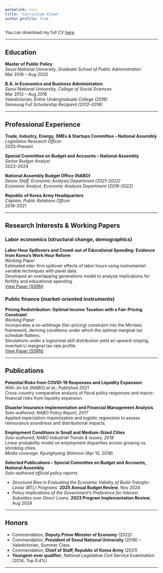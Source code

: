 ```yaml
---
permalink: /cv/
title: "Curriculum Vitae"
author_profile: true
---
```


You can download my full CV [here](../files/Junghwan_Kim_CV.pdf).

---

## Education

**Master of Public Policy**  
*Seoul National University, Graduate School of Public Administration*  
Mar 2018 – Aug 2020  

**B.A. in Economics and Business Administration**  
*Seoul National University, College of Social Sciences*  
Mar 2012 – Aug 2016  
*Valedictorian, Entire Undergraduate College (2016)*  
*Samsung Full Scholarship Recipient (2012–2016)*  

---

## Professional Experience

**Trade, Industry, Energy, SMEs & Startups Committee – National Assembly**  
*Legislative Research Officer*  
2025–Present  

**Special Committee on Budget and Accounts – National Assembly**  
*Senior Budget Analyst*  
2022–2024  

**National Assembly Budget Office (NABO)**  
*Senior Staff, Economic Analysis Department (2021–2022)*  
*Economic Analyst, Economic Analysis Department (2016–2022)*  

**Republic of Korea Army Headquarters**  
*Captain, Public Relations Officer*  
2018–2021  

---

## Research Interests & Working Papers

### Labor economics (structural change, demographics)   
**Labor Hour Spillovers and Crowd-out of Educational Spending: Evidence from Korea’s Work Hour Reform**  
*Working Paper*  
Estimated inter-firm spillover effects of labor hours using instrumental-variable techniques with panel data.  
Developed an overlapping generations model to analyze implications for fertility and educational spending.  
[View Paper (SSRN)](https://papers.ssrn.com/sol3/papers.cfm?abstract_id=5214642)

### Public finance (market-oriented instruments) 
**Pricing Redistribution: Optimal Income Taxation with a Fair-Pricing Constraint**  
*Working Paper*  
Incorporates a no-arbitrage (fair-pricing) constraint into the Mirrlees framework, deriving conditions under which the optimal marginal tax schedule flattens.  
Simulations under a lognormal skill distribution yield an upward-sloping, inverted-U marginal tax rate profile.  
[View Paper (SSRN)](https://papers.ssrn.com/sol3/papers.cfm?abstract_id=5589992)

---

## Publications

**Potential Risks from COVID-19 Responses and Liquidity Expansion**  
*With Jin Ick (NABO) et al.; Published 2021*  
Cross-country comparative analysis of fiscal policy responses and macro-financial risks from liquidity expansion.  

**Disaster Insurance Implementation and Financial Management Analysis**  
*Solo-authored; NABO Policy Report, 2017*  
Applied expectation-maximization and logistic regression to assess reinsurance soundness and distributional impacts.  

**Employment Conditions in Small and Medium-Sized Cities**  
*Solo-authored; NABO Industrial Trends & Issues, 2018*  
Linear probability model on employment disparities across growing vs. shrinking cities.  
*Media coverage:* _Kyunghyang Shinmun_ (Apr 10, 2018).  

**Selected Publications – Special Committee on Budget and Accounts, National Assembly**  
*Solo-authored official policy reports*  
- *Structural Bias in Evaluating the Economic Validity of Build-Transfer-Lease (BTL) Programs.* **2025 Annual Budget Review**, Nov 2024  
- *Policy Implications of the Government’s Preference for Interest Subsidies over Direct Loans.* **2023 Program Implementation Review**, Aug 2024  

---

## Honors

- Commendation, **Deputy Prime Minister of Economy** (2022)  
- Commendation, **President of Seoul National University** (2016) – Valedictorian, Summer Class  
- Commendation, **Chief of Staff, Republic of Korea Army** (2021)  
- **Youngest-ever qualifier**, National Legislative Civil Service Examination (2014; Top 0.4%)  

---

